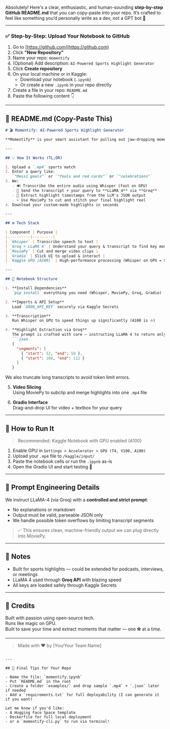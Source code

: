 Absolutely! Here's a clear, enthusiastic, and human-sounding **step-by-step GitHub README.md** that you can copy-paste into your repo. It’s crafted to feel like something you’d personally write as a dev, not a GPT bot 🤝

---

### ✅ Step-by-Step: Upload Your Notebook to GitHub

1. Go to [https://github.com](https://github.com)
2. Click **"New Repository"**
3. Name your repo: `momentify`
4. (Optional) Add description: `AI-Powered Sports Highlight Generator`
5. Click **Create repository**
6. On your local machine or in Kaggle:
   - Download your notebook (`.ipynb`)
   - Or create a new `.ipynb` in your repo directly
7. Create a file in your repo: `README.md`
8. Paste the following content 👇

---

## 📄 README.md (Copy-Paste This)

```markdown
# 🎬 Momentify: AI-Powered Sports Highlight Generator

**Momentify** is your smart assistant for pulling out jaw-dropping moments from full-length sports matches. Whether you want to see just "Messi goals", "penalties", or "wild celebrations", Momentify delivers only the parts you care about — automatically.

---

## 💡 How It Works (TL;DR)

1. Upload a `.mp4` sports match
2. Enter a query like:  
   `"Messi goals"` or `"fouls and red cards"` or `"celebrations"`
3. We:
   - 🔊 Transcribe the entire audio using Whisper (fast on GPU)
   - 🤖 Send the transcript + your query to **LLaMA 4** via **Groq**
   - 🧠 Extract highlight timestamps from the LLM's JSON output
   - ✂️ Use MoviePy to cut and stitch your final highlight reel
4. Download your custom-made highlights in seconds

---

## ⚙️ Tech Stack

| Component | Purpose |
|----------|---------|
| `Whisper` | Transcribe speech to text |
| `Groq + LLaMA 4` | Understand your query & transcript to find key moments |
| `MoviePy` | Cut and merge video clips |
| `Gradio` | Slick UI to upload & interact |
| `Kaggle GPU (A100)` | High-performance processing (Whisper on GPU = much faster!) |

---

## 🧱 Notebook Structure

1. **Install Dependencies**  
   `pip install` everything you need (Whisper, MoviePy, Groq, Gradio)

2. **Imports & API Setup**  
   Load `GROQ_API_KEY` securely via Kaggle Secrets

3. **Transcription**  
   Run Whisper on GPU to speed things up significantly (A100 is 🔥)

4. **Highlight Extraction via Groq**  
   The prompt is crafted with care — instructing LLaMA 4 to return only **valid JSON** in a format like:
   ```json
   {
     "segments": [
       { "start": 52, "end": 58 },
       { "start": 108, "end": 112 }
     ]
   }
   ```
   We also truncate long transcripts to avoid token limit errors.

5. **Video Slicing**  
   Using MoviePy to subclip and merge highlights into one `.mp4` file

6. **Gradio Interface**  
   Drag-and-drop UI for video + textbox for your query

---

## 🚀 How to Run It

> Recommended: Kaggle Notebook with GPU enabled (A100)

1. Enable GPU in `Settings > Accelerator > GPU (T4, V100, A100)`
2. Upload your `.mp4` file to `/kaggle/input/`
3. Paste the notebook cells or run the `.ipynb` as-is
4. Open the Gradio UI and start testing 🎯

---

## 🧠 Prompt Engineering Details

We instruct LLaMA-4 (via Groq) with a **controlled and strict prompt**:

- No explanations or markdown
- Output must be valid, parseable JSON only
- We handle possible token overflows by limiting transcript segments

> ✅ This ensures clean, machine-friendly output we can plug directly into MoviePy.

---

## 📌 Notes

- Built for sports highlights — could be extended for podcasts, interviews, or meetings
- LLaMA 4 used through **Groq API** with blazing speed
- All keys are loaded safely through Kaggle Secrets

---

## 🙌 Credits

Built with passion using open-source tech.  
Runs like magic on GPU.  
Built to save your time and extract moments that matter — one ⚽ at a time.

---

> Made with ❤️ by [You/Your Team Name]
```

---

## 🧠 Final Tips for Your Repo

- Name the file: `momentify.ipynb`
- Put `README.md` in the root
- Create a folder `examples/` and drop sample `.mp4` + `.json` later if needed
- Add a `requirements.txt` for full deployability (I can generate it if you want)

Let me know if you'd like:
- A Hugging Face Space template  
- Dockerfile for full local deployment  
- or a `momentify-cli.py` to run via terminal!
